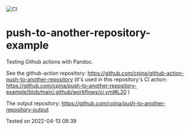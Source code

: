 ![CI](https://github.com/cpina/pandoc-test/workflows/CI/badge.svg)

# push-to-another-repository-example
Testing Github actions with Pandoc.

See the github-action repository: https://github.com/cpina/github-action-push-to-another-repository (it's used in this repository's CI action: https://github.com/cpina/push-to-another-repository-example/blob/main/.github/workflows/ci.yml#L20 )

The output repository: https://github.com/cpina/push-to-another-repository-output

Tested on 2022-04-13 08:39
